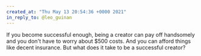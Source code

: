 ```yaml
---
created_at: "Thu May 13 20:54:36 +0000 2021"
in_reply_to: @leo_guinan
---
```


If you become successful enough, being a creator can pay off handsomely and you don't have to worry about $500 costs. And you can afford things like decent insurance. But what does it take to be a successful creator?